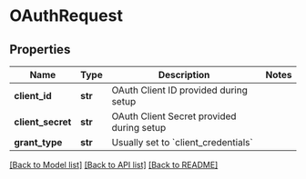 # OAuthRequest


## Properties
Name | Type | Description | Notes
------------ | ------------- | ------------- | -------------
**client_id** | **str** | OAuth Client ID provided during setup | 
**client_secret** | **str** | OAuth Client Secret provided during setup | 
**grant_type** | **str** | Usually set to &#x60;client_credentials&#x60; | 

[[Back to Model list]](../README.md#documentation-for-models) [[Back to API list]](../README.md#documentation-for-api-endpoints) [[Back to README]](../README.md)


